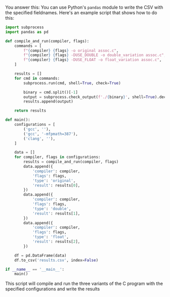 
You answer this:
You can use Python's `pandas` module to write the CSV with the specified fieldnames. Here's an example script that shows how to do this:

```python
import subprocess
import pandas as pd

def compile_and_run(compiler, flags):
    commands = [
        f"{compiler} {flags} -o original assoc.c",
        f"{compiler} {flags} -DUSE_DOUBLE -o double_variation assoc.c",
        f"{compiler} {flags} -DUSE_FLOAT -o float_variation assoc.c",
    ]

    results = []
    for cmd in commands:
        subprocess.run(cmd, shell=True, check=True)

        binary = cmd.split()[-1]
        output = subprocess.check_output(f'./{binary}', shell=True).decode().strip()
        results.append(output)

    return results

def main():
    configurations = [
        ('gcc', ''),
        ('gcc', '-mfpmath=387'),
        ('clang', ''),
    ]

    data = []
    for compiler, flags in configurations:
        results = compile_and_run(compiler, flags)
        data.append({
            'compiler': compiler,
            'flags': flags,
            'type': 'original',
            'result': results[0],
        })
        data.append({
            'compiler': compiler,
            'flags': flags,
            'type': 'double',
            'result': results[1],
        })
        data.append({
            'compiler': compiler,
            'flags': flags,
            'type': 'float',
            'result': results[2],
        })

    df = pd.DataFrame(data)
    df.to_csv('results.csv', index=False)

if __name__ == '__main__':
    main()
```

This script will compile and run the three variants of the C program with the specified configurations and write the results
